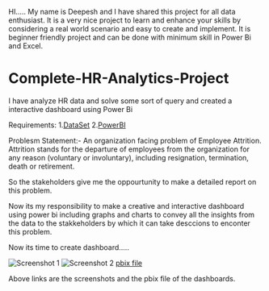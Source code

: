 HI.....
My name is Deepesh and I have shared this project for all data enthusiast. It is a very nice project to learn and enhance your skills by considering a real world scenario and easy to create and implement. It is beginner friendly project and can be done with  minimum skill in Power Bi and Excel.

# Complete-HR-Analytics-Project
I have analyze HR data and solve some sort of query and created a interactive dashboard using Power Bi 


Requirements:
      1.[DataSet](https://docs.google.com/spreadsheets/d/1WIi-lK9aQyVnzxx_tJyMSDhrjCLcouso/edit?usp=share_link&ouid=110451755104970660680&rtpof=true&sd=true)
      2.[PowerBI](https://powerbi.microsoft.com/en-us/downloads/)
 
Problesm Statement:- An organization facing problem of  Employee Attrition. Attrition stands for the departure of employees from the organization for any reason (voluntary or involuntary), including resignation, termination, death or retirement.

So the stakeholders give me the oppourtunity to make a detailed report on this problem.

Now its my responsibility to make a creative and interactive dashboard using power bi including graphs and charts to convey all the insights from the data to the stakkeholders by which it can take desccions to enconter this problem.

Now its time to create dashboard.....

![Screenshot 1](https://user-images.githubusercontent.com/76846273/226194735-82f0ea01-496d-42ed-b2b6-6396468c3a37.png)
![Screenshot 2](https://user-images.githubusercontent.com/76846273/226194746-8967c619-ad80-4880-9ce0-2fd08eed20c6.png)
[pbix file](https://drive.google.com/file/d/1bILSUOaEz4msnA9tTplthqprTPyc41Yx/view?usp=share_link)

Above links are the screenshots and the pbix file of the dashboards.
  
